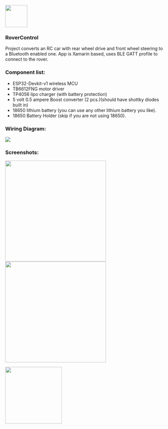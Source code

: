 <img src = "https://github.com/paulthedev/RoverControl/blob/master/Images/Logo.png" width="70"/><h3>RoverControl</h3>

Project converts an RC car with rear wheel drive and front wheel steering to a Bluetooth enabled one.
App is Xamarin based, uses BLE GATT profile to connect to the rover.

<h3>Component list:</h3>
<ul>
<li>ESP32-Devkit-v1 wireless MCU</li>
<li>TB6612FNG motor driver</li>
<li>TP4056 lipo charger (with battery protection)</li>
<li>5 volt 0.5 ampere Boost converter (2 pcs.)(should have shottky diodes built in)</li>
<li>18650 lithium battery (you can use any other lithium battery you like).</li>
<li>18650 Battery Holder (skip if you are not using 18650).</li>
</ul>

<h3>Wiring Diagram:</h3>

<img src="https://github.com/paulthedev/RoverControl/blob/master/Wiring_Diagram_ESP32_TB6612FNG/RoverWiring.png"/>


<h3>Screenshots:</h3>

<img src="https://github.com/paulthedev/RoverControl/blob/master/Images/MainPage.png" width="320"/> <img src="https://github.com/paulthedev/RoverControl/blob/master/Images/DeviceSelectionPage.png" width="320"/>

<a href = "https://play.google.com/store/apps/details?id=com.paul.RoverControl"> 
         <img src = "https://github.com/paulthedev/RoverControl/blob/master/Images/google-play-badge.png" width="180"> 
</a>
